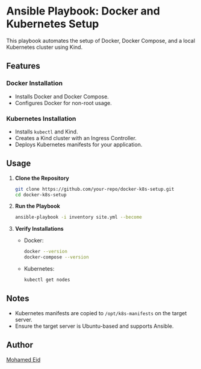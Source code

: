 # Ansible Playbook: Docker and Kubernetes Setup

This playbook automates the setup of Docker, Docker Compose, and a local Kubernetes cluster using Kind.

## Features

### Docker Installation
- Installs Docker and Docker Compose.
- Configures Docker for non-root usage.

### Kubernetes Installation
- Installs `kubectl` and Kind.
- Creates a Kind cluster with an Ingress Controller.
- Deploys Kubernetes manifests for your application.

## Usage

1. **Clone the Repository**
   ```bash
   git clone https://github.com/your-repo/docker-k8s-setup.git
   cd docker-k8s-setup
   ```

2. **Run the Playbook**
   ```bash
   ansible-playbook -i inventory site.yml --become
   ```

3. **Verify Installations**
   - Docker:
     ```bash
     docker --version
     docker-compose --version
     ```
   - Kubernetes:
     ```bash
     kubectl get nodes
     ```

## Notes
- Kubernetes manifests are copied to `/opt/k8s-manifests` on the target server.
- Ensure the target server is Ubuntu-based and supports Ansible.

## Author

[Mohamed Eid](https://github.com/moeid404)
